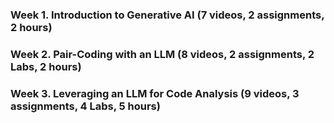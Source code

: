 ### Week 1. Introduction to Generative AI (7 videos, 2 assignments, 2 hours)

### Week 2. Pair-Coding with an LLM (8 videos, 2 assignments, 2 Labs, 2 hours)

### Week 3. Leveraging an LLM for Code Analysis (9 videos, 3 assignments, 4 Labs, 5 hours)
